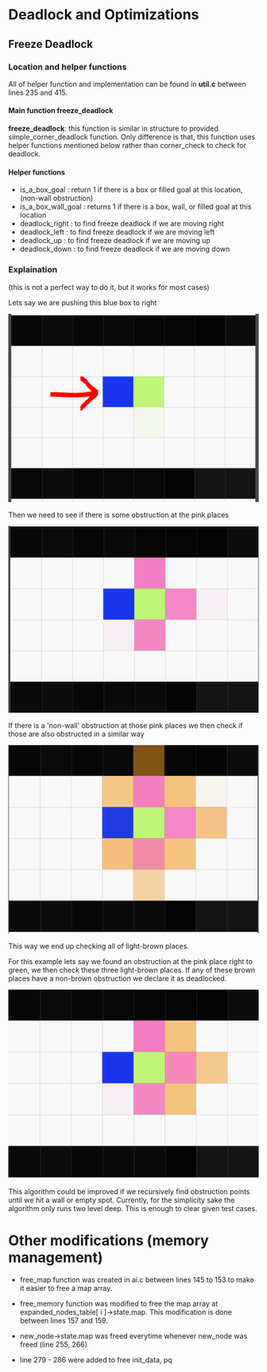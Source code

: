 # Deadlock and Optimizations

## Freeze Deadlock

### Location and helper functions

All of helper function and implementation can be found in **util.c** between 
lines 235 and 415. 

#### Main function **freeze_deadlock**
****freeze_deadlock****: this function is similar in structure to provided simple_corner_deadlock
function. Only difference is that, this function uses helper functions 
mentioned below rather than corner_check to check for deadlock.
#### Helper functions
* is_a_box_goal : return 1 if there is a box or filled goal at this location,
  (non-wall obstruction)
* is_a_box_wall_goal : returns 1 if there is a box, wall, or filled goal at 
  this location
* deadlock_right : to find freeze deadlock if we are moving right
* deadlock_left  : to find freeze deadlock if we are moving left
* deadlock_up    : to find freeze deadlock if we are moving up
* deadlock_down  : to find freeze deadlock if we are moving down

### Explaination 
(this is not a perfect way to do it, but it works for most cases)

Lets say we are pushing this blue box to right 

![freeze_deadlock_1.png](freeze_deadlock_1.png)

Then we need to see if there is some obstruction at the pink places

![freeze_deadlock_2.png](freeze_deadlock_2.png)

If there is a 'non-wall' obstruction at those pink places we then check if 
those are also obstructed in a similar way

![freeze_deadlock_3.png](freeze_deadlock_3.png)

This way we end up checking all of light-brown places. 

For this example lets say we found an obstruction at the pink place right to 
green, we then check these three light-brown places. If any of these brown 
places have a non-brown obstruction we declare it as deadlocked.

![freeze_deadlock_4.png](freeze_deadlock_4.png)

This algorithm could be improved if we recursively find obstruction points 
until we hit a wall or empty spot. Currently, for the simplicity sake the 
algorithm only runs two level deep. This is enough to clear given test cases. 

# Other modifications (memory management)
* free_map function was created in ai.c between lines 145 to 153 to make it 
easier to free a map array. 

* free_memory function was modified to free the map array at 
expanded_nodes_table[ i ]->state.map. This modification is done between 
  lines 157 and 159. 
* new_node->state.map was freed everytime whenever new_node was freed (line 
  255, 266)
* line 279 - 286 were added to free init_data, pq

